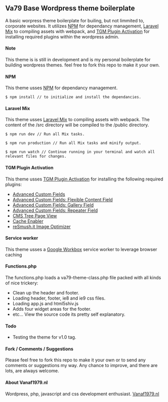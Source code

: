 ## Va79 Base Wordpress theme boilerplate
A basic worpress theme boilerplate for builing, but not limmited to, corporate websites. It utilizes [NPM](https://www.npmjs.com/) for dependancy management, [Laravel Mix](https://laravel.com/docs/5.7/mix) to compiling assets with webpack, and [TGM Plugin Activation](http://tgmpluginactivation.com/) for installing required plugins within the wordpress admin.

#### Note
This theme is is still in development and is my personal boilerplate for building wordpress themes. feel free to fork this repo to make it your own.

#### NPM
This theme usses [NPM](https://www.npmjs.com/) for dependancy management.
```console
$ npm install // to initialize and install the dependancies.
```

#### Laravel Mix
This theme usses [Laravel Mix](https://laravel.com/docs/5.7/mix) to compiling assets with webpack. The content of the /src directory will be compiled to the /public directory.
```console
$ npm run dev // Run all Mix tasks.
```
```console
$ npm run production // Run all Mix tasks and minify output.
```
```console
$ npm run watch // Continue running in your terminal and watch all relevant files for changes.
```


#### TGM Plugin Activation
This theme usses [TGM Plugin Activation](http://tgmpluginactivation.com/) for installing the following required plugins:
- [Advanced Custom Fields](https://nl.wordpress.org/plugins/advanced-custom-fields/)
- [Advanced Custom Fields: Flexible Content Field](https://www.advancedcustomfields.com/resources/flexible-content/)
- [Advanced Custom Fields: Gallery Field](https://www.advancedcustomfields.com/resources/gallery/)
- [Advanced Custom Fields: Repeater Field](https://www.advancedcustomfields.com/resources/repeater/)
- [CMS Tree Page View](https://nl.wordpress.org/plugins/cms-tree-page-view/)
- [Cache Enabler](https://nl.wordpress.org/plugins/cache-enabler/)
- [reSmush.it Image Optimizer](https://nl.wordpress.org/plugins/resmushit-image-optimizer/)

#### Service worker
This theme usses a [Google Workbox](https://developers.google.com/web/tools/workbox/) service worker to leverage browser caching

#### Functions.php
The functions.php loads a va79-theme-class.php file packed with all kinds of nice trickery:
- Clean up the header and footer.
- Loading header, footer, ie8 and ie9 css files. 
- Loading app.js and html5shiv.js
- Adds four widget areas for the footer.
- etc... View the source code its pretty self explanatory.

#### Todo
- Testing the theme for v1.0 tag.

#### Fork / Comments / Suggestions
Please feel free to fork this repo to make it your own or to send any comments or suggestions my way. Any chance to improve, and there are lots, are always welcome.

#### About Vanaf1979.nl
Wordpress, php, javascript and css development enthusiast. [Vanaf1979.nl](http://vanaf1979.nl)
